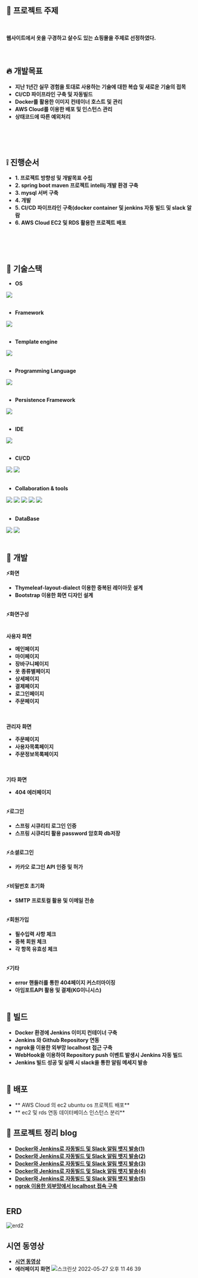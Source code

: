 
## :raising_hand: 프로젝트 주제
<br />

**웹사이트에서 옷을 구경하고 살수도 있는 쇼핑몰을 주제로 선정하였다.**  
<br />
<br />
## :fire: 개발목표

- **지난 1년간 실무 경험을 토대로 사용하는 기술에 대한 복습 및 새로운 기술의 접목**
- **CI/CD 파이프라인 구축 및 자동빌드**
- **Docker를 활용한 이미지 컨테이너 호스트 및 관리**
- **AWS Cloud를 이용한 배포 및 인스턴스 관리** 
- **상태코드에 따른 예외처리**<br /><br /><br /><br /><br />

## :grey_exclamation:  진행순서
- **1. 프로젝트 방향성 및 개발목표 수립**
- **2. spring boot maven 프로젝트 intellij 개발 환경 구축**
- **3. mysql 서버 구축**
- **4. 개발**
- **5. CI/CD 파이프라인 구축(docker container 및 jenkins 자동 빌드 및 slack 알람**
- **6. AWS Cloud EC2 및 RDS 활용한 프로젝트 배포**
<br /><br /><br /><br /><br />
## :hammer: 기술스택
- **OS**

<img src="https://img.shields.io/badge/mac OS-000000?style=for-the-badge&logo=mac&logoColor=white"><br /><br />
- **Framework**

<img src="https://img.shields.io/badge/SpringBoot-6DB33F?style=for-the-badge&logo=SpringBoot&logoColor=white"><br /><br />
- **Template engine**

<img src="https://img.shields.io/badge/Thymeleaf-005F0F?style=for-the-badge&logo=Thymeleaf&logoColor=white"> <br /><br />
- **Programming Language**

<img src="https://img.shields.io/badge/JAVA-007396?style=for-the-badge&logo=JAVA&logoColor=white"> <br /><br />
- **Persistence Framework**

<img src="https://img.shields.io/badge/Jpa-007396?style=for-the-badge&logo=Jpa&logoColor=white">    <br /><br />        
- **IDE**

<img src="https://img.shields.io/badge/intellj IDEA-000000?style=for-the-badge&logo=IntelliJ IDEA&logoColor=white"><br /><br />
- **CI/CD**
 
<img src="https://img.shields.io/badge/DOCKER-2496ED?style=for-the-badge&logo=Docker&logoColor=white"> <img src="https://img.shields.io/badge/jenkins-D24939?style=for-the-badge&logo=Jenkins&logoColor=white"><br /><br />
- **Collaboration & tools**

<img src="https://img.shields.io/badge/GIT-D24939?style=for-the-badge&logo=GIT&logoColor=white"> <img src="https://img.shields.io/badge/GITHUB-181717?style=for-the-badge&logo=GITHUB&logoColor=white"> <img src="https://img.shields.io/badge/SLACK-4A154B?style=for-the-badge&logo=SLACK&logoColor=white">
<img src="https://img.shields.io/badge/postman-FF6C37?style=for-the-badge&logo=postman&logoColor=white"> <img src="https://img.shields.io/badge/ngrok-1F1E37?style=for-the-badge&logo=ngrok&logoColor=white"> <br /><br />
- **DataBase**

<img src="https://img.shields.io/badge/mysql-4479A1?style=for-the-badge&logo=mysql&logoColor=white"> <img src="https://img.shields.io/badge/h2-1F1E37?style=for-the-badge&logo=h2&logoColor=white"><br /><br />
## :wrench: 개발

**:zap:화면**
- **Thymeleaf-layout-dialect 이용한 중복된 레이아웃 설계**
- **Bootstrap 이용한 화면 디자인 설계**<br /><br />

**:zap:화면구성**
<br /><br />
<br /> **사용자 화면**                                            
- **메인페이지**                                        
- **마이페이지**
- **장바구니페이지**
- **옷 종류별페이지**
- **상세페이지**
- **결제페이지**
- **로그인페이지**
- **주문페이지**<br /><br />

<br />**관리자 화면**
- **주문페이지**
- **사용자목록페이지**
- **주문정보목록페이지**<br /><br />

<br />**기타 화면**
- **404 에러페이지**<br /><br />



**:zap:로그인**
- **스프링 시큐리티 로그인 인증**
- **스프링 시큐리티 활용 password 암호화 db저장**<br /><br />

**:zap:소셜로그인**
- **카카오 로그인 API 인증 및 허가**<br /><br />

**:zap:비밀번호 초기화**
- **SMTP 프로토컬 활용 및 이메일 전송**<br /><br />

**:zap:회원가입**
- **필수입력 사항 체크**
- **중복 회원 체크**
- **각 항목 유효성 체크**<br /><br />

**:zap:기타**
- **error 핸들러를 통한 404페이지 커스터마이징**
- **아임포트API 활용 및 결제(KG이니시스)**<br /><br />

## :open_file_folder: 빌드

- **Docker 환경에 Jenkins 이미지 컨테이너 구축**
- **Jenkins 와 Github Repository 연동**
- **ngrok을 이용한 외부망 localhost 접근 구축**
- **WebHook을 이용하여 Repository push 이벤트 발생시 Jenkins 자동 빌드**
- **Jenkins 빌드 성공 및 실패 시 slack을 통한 알림 메세지 발송**<br /><br />

## :open_file_folder: 배포
- ** AWS Cloud 의 ec2 ubuntu os 프로젝트 배포**
- ** ec2 및 rds 연동 데이터베이스 인스턴스 분리**
 
 ## :egg: 프로젝트 정리 blog

- **[Docker와 Jenkins로 자동빌드 및 Slack 알림 뱃지 발송(1)](https://yjkim-dev.tistory.com/11)**
- **[Docker와 Jenkins로 자동빌드 및 Slack 알림 뱃지 발송(2)](https://yjkim-dev.tistory.com/12)**
- **[Docker와 Jenkins로 자동빌드 및 Slack 알림 뱃지 발송(3)](https://yjkim-dev.tistory.com/13)**
- **[Docker와 Jenkins로 자동빌드 및 Slack 알림 뱃지 발송(4)](https://yjkim-dev.tistory.com/14)**
- **[Docker와 Jenkins로 자동빌드 및 Slack 알림 뱃지 발송(5)](https://yjkim-dev.tistory.com/15)**
- **[ngrok 이용한 외부망에서 localhost 접속 구축](https://yjkim-dev.tistory.com/16)**<br /><br />


## ERD
![erd2](https://user-images.githubusercontent.com/73875312/170714352-932d627b-5771-4c43-ae19-c1fd0024c89a.png)


## 시연 동영상

- **[시연 동영상](https://yjkim-dev.tistory.com/17)**
- **에러페이지 화면**
![스크린샷 2022-05-27 오후 11 46 39](https://user-images.githubusercontent.com/73875312/170723091-d1048f77-c347-42f3-aad6-4c5c4436b849.png)







